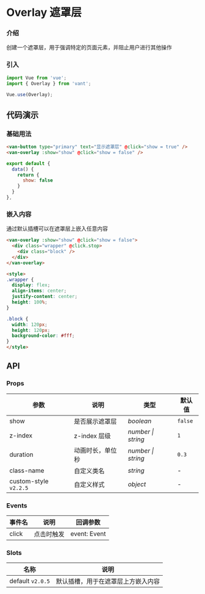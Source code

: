# Overlay 遮罩层

### 介绍

创建一个遮罩层，用于强调特定的页面元素，并阻止用户进行其他操作

### 引入

```js
import Vue from 'vue';
import { Overlay } from 'vant';

Vue.use(Overlay);
```

## 代码演示

### 基础用法

```html
<van-button type="primary" text="显示遮罩层" @click="show = true" />
<van-overlay :show="show" @click="show = false" />
```

```js
export default {
  data() {
    return {
      show: false
    }
  }
},
```

### 嵌入内容

通过默认插槽可以在遮罩层上嵌入任意内容

```html
<van-overlay :show="show" @click="show = false">
  <div class="wrapper" @click.stop>
    <div class="block" />
  </div>
</van-overlay>

<style>
.wrapper {
  display: flex;
  align-items: center;
  justify-content: center;
  height: 100%;
}

.block {
  width: 120px;
  height: 120px;
  background-color: #fff;
}
</style>
```

## API

### Props

| 参数 | 说明 | 类型 | 默认值 |
|------|------|------|------|
| show | 是否展示遮罩层 | *boolean* | `false` |
| z-index | z-index 层级 | *number \| string* | `1` |
| duration | 动画时长，单位秒 | *number \| string* | `0.3` |
| class-name | 自定义类名 | *string* | - |
| custom-style `v2.2.5` | 自定义样式 | *object* | - |

### Events

| 事件名 | 说明 | 回调参数 |
|------|------|------|
| click | 点击时触发 | event: Event |

### Slots

| 名称 | 说明 |
|------|------|
| default `v2.0.5` | 默认插槽，用于在遮罩层上方嵌入内容 |
